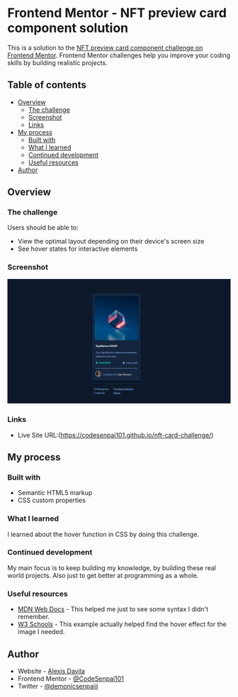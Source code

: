 # Frontend Mentor - NFT preview card component solution

This is a solution to the [NFT preview card component challenge on Frontend Mentor](https://www.frontendmentor.io/challenges/nft-preview-card-component-SbdUL_w0U). Frontend Mentor challenges help you improve your coding skills by building realistic projects. 

## Table of contents

- [Overview](#overview)
  - [The challenge](#the-challenge)
  - [Screenshot](#screenshot)
  - [Links](#links)
- [My process](#my-process)
  - [Built with](#built-with)
  - [What I learned](#what-i-learned)
  - [Continued development](#continued-development)
  - [Useful resources](#useful-resources)
- [Author](#author)

## Overview

### The challenge

Users should be able to:

- View the optimal layout depending on their device's screen size
- See hover states for interactive elements

### Screenshot

<img src= "images/nft-card-preview.png">



### Links

- Live Site URL:(https://codesenpai101.github.io/nft-card-challenge/)

## My process

### Built with

- Semantic HTML5 markup
- CSS custom properties


### What I learned

I learned about the hover function in CSS by doing this challenge. 

### Continued development

My main focus is to keep building my knowledge, by building these real world projects. Also just to get better at programming as a whole.

### Useful resources

- [MDN Web Docs](https://developer.mozilla.org/en-US/) - This helped me just to see some syntax I didn't remember.
- [W3 Schools](https://www.example.com) - This example actually helped find the hover effect for the image I needed.


## Author

- Website - [Alexis Davila](https://codesenpai101.github.io/cv-2.0/)
- Frontend Mentor - [@CodeSenpai101](https://www.frontendmentor.io/profile/CodeSenpai101)
- Twitter - [@demonicsenpaiii](https://twitter.com/demonicsenpaiii)




